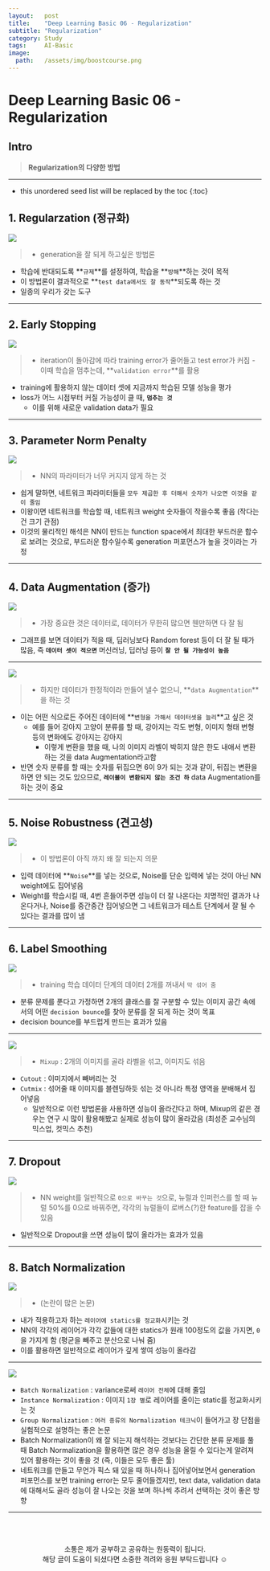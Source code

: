 ```yaml
---
layout:   post
title:    "Deep Learning Basic 06 - Regularization"
subtitle: "Regularization"
category: Study
tags:     AI-Basic
image:
  path:   /assets/img/boostcourse.png
---
```

# Deep Learning Basic 06 - Regularization

## Intro
>**Regularization의 다양한 방법**

---

<!--more-->

* this unordered seed list will be replaced by the toc
{:toc}

## 1. Regularzation (정규화)
![](https://velog.velcdn.com/images/leejy1373/post/1f99584e-038f-45cb-95e1-8f2c483599b6/image.png)


>- generation을 잘 되게 하고싶은 방법론
- 학습에 반대되도록 **`규제`**를 설정하여, 학습을 **`방해`**하는 것이 목적
- 이 방법론이 결과적으로 **`test data에서도 잘 동작`**되도록 하는 것
- 일종의 우리가 갖는 도구

---

## 2. Early Stopping
![](https://velog.velcdn.com/images/leejy1373/post/db765848-2318-4997-b1bd-40617c861797/image.png)

>- iteration이 돌아감에 따라 training error가 줄어들고 test error가 커짐
    - 이때 학습을 멈추는데, **`validation error`**를 활용
- training에 활용하지 않는 데이터 셋에 지금까지 학습된 모델 성능을 평가
- loss가 어느 시점부터 커질 가능성이 클 때, **`멈추는 것`**
    - 이를 위해 새로운 validation data가 필요

---

## 3. Parameter Norm Penalty
![](https://velog.velcdn.com/images/leejy1373/post/73aa9fcd-628e-4439-8c80-8661b14612b9/image.png)


>- NN의 파라미터가 너무 커지지 않게 하는 것
- 쉽게 말하면, 네트워크 파라미터들을 `모두 제곱한 후 더해서 숫자가 나오면 이것을 같이 줄임`
- 이왕이면 네트워크를 학습할 때, 네트워크 weight 숫자들이 작을수록 좋음 (작다는 건 크기 관점)
- 이것의 물리적인 해석은 NN이 만드는 function space에서 최대한 부드러운 함수로 보려는 것으로, 부드러운 함수일수록 generation 퍼포먼스가 높을 것이라는 가정

---

## 4. Data Augmentation (증가)
![](https://velog.velcdn.com/images/leejy1373/post/7f7b2e8b-a1e1-47ad-a553-1a2e359d04ac/image.png)

>- 가장 중요한 것은 데이터로, 데이터가 무한히 많으면 웬만하면 다 잘 됨
- 그래프를 보면 데이터가 적을 때, 딥러닝보다 Random forest 등이 더 잘 될 때가 많음, 즉 **`데이터 셋이 적으면`** 머신러닝, 딥러닝 등이 **`잘 안 될 가능성이 높음`**

---

![](https://velog.velcdn.com/images/leejy1373/post/45a8bbde-2c98-41a9-b416-e970aac5b577/image.png)

>- 하지만 데이터가 한정적이라 만들어  낼수 없으니, **`data Augmentation`**을 하는 것
- 이는 어떤 식으로든 주어진 데이터에 **`변형을 가해서 데이터셋을 늘리`**고 싶은 것
    - 예를 들어 강아지 고양이 분류를 할 때, 강아지는 각도 변형, 이미지 형태 변형 등의 변화에도 강아지는 강아지
        - 이렇게 변환을 했을 때, 나의 이미지 라벨이 박히지 않은 한도 내애서 변환하는 것을 data Augmentation라고함
- 반면 숫자 분류를 할 때는 숫자를 뒤집으면 6이 9가 되는 것과 같이, 뒤집는 변환을 하면
안 되는 것도 있으므로, **`레이블이 변환되지 않는 조건 하`** data Augmentation를 하는 것이 중요

---

## 5. Noise Robustness (견고성)
![](https://velog.velcdn.com/images/leejy1373/post/037d42dd-31be-4223-9367-e334630472f7/image.png)


>- 이 방법론이 아직 까지 왜 잘 되는지 의문
- 입력 데이터에 **`Noise`**를 넣는 것으로, Noise를 단순 입력에 넣는 것이 아닌 NN weight에도 집어넣음
- Weight를 학습시킬 때, 4번 흔들어주면 성능이 더 잘 나온다는 치명적인 결과가 나온다거나, Noise를 중간중간 집어넣으면 그 네트워크가 테스트 단계에서 잘 될 수 있다는 결과를 많이 냄

---

## 6. Label Smoothing
![](https://velog.velcdn.com/images/leejy1373/post/de8042d2-1af1-43e8-9646-4f703a354a46/image.png)

>- training 학습 데이터 단계의 데이터 2개를 꺼내서 `막 섞어 줌`
- 분류 문제를 푼다고 가정하면 2개의 클래스를 잘 구분할 수 있는 이미지 공간 속에서의 어떤 `decision bounce`를 찾아 분류를 잘 되게 하는 것이 목표
- decision bounce를 부드럽게 만드는 효과가 있음

---

![](https://velog.velcdn.com/images/leejy1373/post/0bb15fa2-69f7-42fa-94dc-0ba65aba44f0/image.png)

>- `Mixup` : 2개의 이미지를 골라 라벨을 섞고, 이미지도 섞음
- `Cutout` : 이미지에서 빼버리는 것
- `Cutmix` : 섞어줄 때 이미지를 블렌딩하듯 섞는 것 아니라 특정 영역을 분배해서 집어넣음
    - 일반적으로 이런 방법론을 사용하면 성능이 올라간다고 하며, Mixup의 같은 경우는 연구 시 많이 활용해봤고 실제로 성능이 많이 올라갔음 (최성준 교수님의 믹스업, 컷믹스 추천)

---

## 7. Dropout
![](https://velog.velcdn.com/images/leejy1373/post/7e9f4b6b-4d9b-4b7f-a909-ff3b2e3a8372/image.png)


>- NN weight를 일반적으로 `0으로 바꾸는 것`으로, 뉴럴과 인퍼런스를 할 때 뉴럴 50%를 0으로 바꿔주면, 각각의 뉴럴들이 로버스(?)한 feature를 잡을 수 있음
- 일반적으로 Dropout을 쓰면 성능이 많이 올라가는 효과가 있음

---
## 8. **Batch Normalization**

![](https://velog.velcdn.com/images/leejy1373/post/f10f9175-3546-4054-b99b-feb389c86f57/image.png)


>- (논란이 많은 논문)
- 내가 적용하고자 하는 `레이어에 statics를 정교화`시키는 것
- NN의 각각의 레이어가 각각 값들에 대한 statics가 원래 100정도의 값을 가지면,
 `0`을 가지게 함 (평균을 빼주고 분산으로 나눠 줌)
- 이를 활용하면 일반적으로 레이어가 깊게 쌓여 성능이 올라감

---
![](https://velog.velcdn.com/images/leejy1373/post/730e7558-2571-44ad-bf6f-f64cc636ad2b/image.png)

- `Batch Normalization` : variance로써 `레이어 전체`에 대해 줄임
- `Instance Normalization` : 이미지 `1장 별`로 레이어를 줄이는 static를 정교화시키는 것
- `Group Normalization` : `여러 종류의 Normalization 테크닉`이 들어가고 장 단점을 실험적으로 설명하는 좋은 논문
- Batch Normalization이 왜 잘 되는지 해석하는 것보다는 간단한 분류 문제를 풀 때 Batch Normalization을 활용하면 많은 경우 성능을 올릴 수 있다는게 알려져 있어 활용하는 것이 좋을 것  (즉, 이들은 모두 좋은 툴)
- 네트워크를 만들고 무언가 픽스 돼 있을 때 하나하나 집어넣어보면서 generation 퍼포먼스를 보면 training error는 모두 줄어들겠지만, text data, validation data에 대해서도 골라 성능이 잘 나오는 것을 보며 하나씩 추려서 선택하는 것이 좋은 방향

---

<!--more-->
<br><br>

<div align="center">
소통은 제가 공부하고 공유하는 원동력이 됩니다.<br>
해당 글이 도움이 되셨다면 소중한 격려와 응원 부탁드립니다 ☺️
</div>  